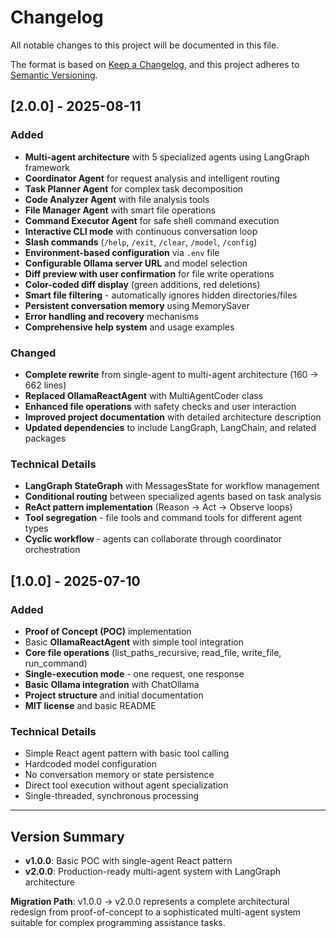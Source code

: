 # Changelog

All notable changes to this project will be documented in this file.

The format is based on [Keep a Changelog](https://keepachangelog.com/en/1.0.0/),
and this project adheres to [Semantic Versioning](https://semver.org/spec/v2.0.0.html).

## [2.0.0] - 2025-08-11

### Added
- **Multi-agent architecture** with 5 specialized agents using LangGraph framework
- **Coordinator Agent** for request analysis and intelligent routing
- **Task Planner Agent** for complex task decomposition  
- **Code Analyzer Agent** with file analysis tools
- **File Manager Agent** with smart file operations
- **Command Executor Agent** for safe shell command execution
- **Interactive CLI mode** with continuous conversation loop
- **Slash commands** (`/help`, `/exit`, `/clear`, `/model`, `/config`)
- **Environment-based configuration** via `.env` file
- **Configurable Ollama server URL** and model selection
- **Diff preview with user confirmation** for file write operations
- **Color-coded diff display** (green additions, red deletions)
- **Smart file filtering** - automatically ignores hidden directories/files
- **Persistent conversation memory** using MemorySaver
- **Error handling and recovery** mechanisms
- **Comprehensive help system** and usage examples

### Changed
- **Complete rewrite** from single-agent to multi-agent architecture (160 → 662 lines)
- **Replaced OllamaReactAgent** with MultiAgentCoder class
- **Enhanced file operations** with safety checks and user interaction
- **Improved project documentation** with detailed architecture description
- **Updated dependencies** to include LangGraph, LangChain, and related packages

### Technical Details
- **LangGraph StateGraph** with MessagesState for workflow management
- **Conditional routing** between specialized agents based on task analysis
- **ReAct pattern implementation** (Reason → Act → Observe loops)
- **Tool segregation** - file tools and command tools for different agent types
- **Cyclic workflow** - agents can collaborate through coordinator orchestration

## [1.0.0] - 2025-07-10

### Added
- **Proof of Concept (POC)** implementation
- Basic **OllamaReactAgent** with simple tool integration
- **Core file operations** (list_paths_recursive, read_file, write_file, run_command)
- **Single-execution mode** - one request, one response
- **Basic Ollama integration** with ChatOllama
- **Project structure** and initial documentation
- **MIT license** and basic README

### Technical Details
- Simple React agent pattern with basic tool calling
- Hardcoded model configuration
- No conversation memory or state persistence
- Direct tool execution without agent specialization
- Single-threaded, synchronous processing

---

## Version Summary

- **v1.0.0**: Basic POC with single-agent React pattern
- **v2.0.0**: Production-ready multi-agent system with LangGraph architecture

**Migration Path**: v1.0.0 → v2.0.0 represents a complete architectural redesign from proof-of-concept to a sophisticated multi-agent system suitable for complex programming assistance tasks.
